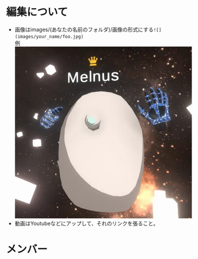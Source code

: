 # 編集について  
  
- 画像はimages/(あなたの名前のフォルダ)/画像の形式にする`![](images/your_name/foo.jpg)`  
例 ![](images/melnus/20191221175603_1.jpg)  
- 動画はYoutubeなどにアップして、それのリンクを張ること。  

# メンバー



